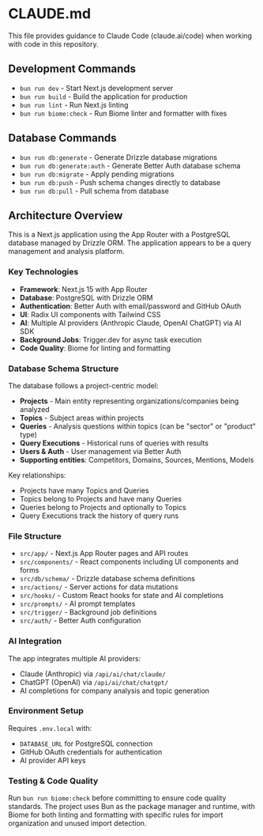 # CLAUDE.md

This file provides guidance to Claude Code (claude.ai/code) when working with code in this repository.

## Development Commands

- `bun run dev` - Start Next.js development server
- `bun run build` - Build the application for production
- `bun run lint` - Run Next.js linting
- `bun run biome:check` - Run Biome linter and formatter with fixes

## Database Commands

- `bun run db:generate` - Generate Drizzle database migrations
- `bun run db:generate:auth` - Generate Better Auth database schema
- `bun run db:migrate` - Apply pending migrations
- `bun run db:push` - Push schema changes directly to database
- `bun run db:pull` - Pull schema from database

## Architecture Overview

This is a Next.js application using the App Router with a PostgreSQL database managed by Drizzle ORM. The application appears to be a query management and analysis platform.

### Key Technologies
- **Framework**: Next.js 15 with App Router
- **Database**: PostgreSQL with Drizzle ORM
- **Authentication**: Better Auth with email/password and GitHub OAuth
- **UI**: Radix UI components with Tailwind CSS
- **AI**: Multiple AI providers (Anthropic Claude, OpenAI ChatGPT) via AI SDK
- **Background Jobs**: Trigger.dev for async task execution
- **Code Quality**: Biome for linting and formatting

### Database Schema Structure

The database follows a project-centric model:

- **Projects** - Main entity representing organizations/companies being analyzed
- **Topics** - Subject areas within projects  
- **Queries** - Analysis questions within topics (can be "sector" or "product" type)
- **Query Executions** - Historical runs of queries with results
- **Users & Auth** - User management via Better Auth
- **Supporting entities**: Competitors, Domains, Sources, Mentions, Models

Key relationships:
- Projects have many Topics and Queries
- Topics belong to Projects and have many Queries  
- Queries belong to Projects and optionally to Topics
- Query Executions track the history of query runs

### File Structure

- `src/app/` - Next.js App Router pages and API routes
- `src/components/` - React components including UI components and forms
- `src/db/schema/` - Drizzle database schema definitions
- `src/actions/` - Server actions for data mutations
- `src/hooks/` - Custom React hooks for state and AI completions
- `src/prompts/` - AI prompt templates
- `src/trigger/` - Background job definitions
- `src/auth/` - Better Auth configuration

### AI Integration

The app integrates multiple AI providers:
- Claude (Anthropic) via `/api/ai/chat/claude/`
- ChatGPT (OpenAI) via `/api/ai/chat/chatgpt/`
- AI completions for company analysis and topic generation

### Environment Setup

Requires `.env.local` with:
- `DATABASE_URL` for PostgreSQL connection
- GitHub OAuth credentials for authentication
- AI provider API keys

### Testing & Code Quality

Run `bun run biome:check` before committing to ensure code quality standards. The project uses Bun as the package manager and runtime, with Biome for both linting and formatting with specific rules for import organization and unused import detection.